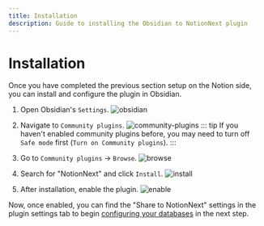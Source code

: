 ```yaml
---
title: Installation
description: Guide to installing the Obsidian to NotionNext plugin
---
```


# Installation

Once you have completed the previous section setup on the Notion side, you can install and configure the plugin in Obsidian.

1. Open Obsidian's `Settings`.
![obsidian](https://r2imga.jxpeng.dev/2025/10/6f80d5126391162dd7cc98de87d3c1b2.png)

2. Navigate to `Community plugins`.
![community-plugins](https://r2imga.jxpeng.dev/2025/10/adf7dd7d292dcc331d7625b8f409f222.png)
::: tip
If you haven't enabled community plugins before, you may need to turn off `Safe mode` first (`Turn on Community plugins`).
:::

3. Go to `Community plugins` -> `Browse`.
![browse](https://r2imga.jxpeng.dev/2025/10/e4f170f966902999fe2137196d8b6f9c.png)

4. Search for "NotionNext" and click `Install`.
![install](https://r2imga.jxpeng.dev/2025/10/1b0fcf15bc80aeb3714d9c97cbc6d5b0.png)  

5. After installation, enable the plugin.
![enable](https://r2imga.jxpeng.dev/2025/10/6c7a7ee7d6e5861a3f0867c826e3f2c0.png)  

Now, once enabled, you can find the "Share to NotionNext" settings in the plugin settings tab to begin [configuring your databases](./03-configuration.md) in the next step.

